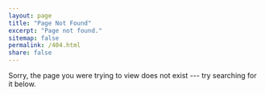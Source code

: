 ```yaml
---
layout: page
title: "Page Not Found"
excerpt: "Page not found."
sitemap: false
permalink: /404.html
share: false
---
```


Sorry, the page you were trying to view does not exist --- try searching for it below.

<script type="text/javascript">
  var GOOG_FIXURL_LANG = 'en';
  var GOOG_FIXURL_SITE = '{{ site.url }}'
</script>
<script type="text/javascript"
  src="//linkhelp.clients.google.com/tbproxy/lh/wm/fixurl.js">
</script>
